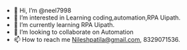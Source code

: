 - 👋 Hi, I’m @neel7998
- 👀 I’m interested in Learning coding,automation,RPA Uipath.
- 🌱 I’m currently learning RPA Uipath.
- 💞️ I’m looking to collaborate on Automation 
- 📫 How to reach me Nileshpatila@gmail.com, 8329071536.

<!---
neel7998/neel7998 is a ✨ special ✨ repository because its `README.md` (this file) appears on your GitHub profile.
You can click the Preview link to take a look at your changes.
--->
